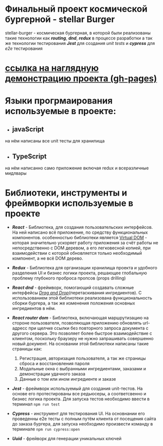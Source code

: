 # Финальный проект космической бургерной - stellar Burger
 stellar-burger - космическая бургерная, в которой были реализованы такие технологии как ***routing***, ***dnd***, ***redux*** в процессе разработки а так же технологии тестирования ***Jest*** для создания *unit tests* и ***cypress*** для *e2e* тестирования

# [ссылка на наглядную демонстрацию проекта (gh-pages)](https://gutardanya.github.io/react-stellar-burger/)
# Языки прогрмаирования используемые в проекте:
 + ## javaScript
  на нём написаны все unit тесты для хранилища
 + ## TypeScript
 на нём написанно само приложение включая redux и всеразличные мидлвары
  # Библиотеки, инструменты и фреймворки используемые в проекте
+ ***React*** - Библиотека, для создания пользовательских интерфейсов. На ней написано всё приложение, по средству функциональных компонентов. особенностью библиотеки является [ Virtual DOM](https://habr.com/ru/articles/256965/) - которая значительно ускоряет работу приложения за счёт работы не непосредственно с DOM деревом, а его легковесной копией, при взаимодействии с которой обновляется только необходимый компонент, а не всё DOM дерево.
  
+ ***Redux*** - Библиотека для организации хранилища проекта и удобного разделения UI и бизнес логики проекта, решающее глобальную проблему глубокого проброса пропсов (props drilling)

+ ***React dnd*** - фреймворк, помогающий создавать сложные интерфейсы *[Drag and Drop](https://ru.wikipedia.org/wiki/Drag-and-drop)*(перетаскивания ингредиентов). С использованием этой библиотеки реализована функциональность сборки бургера, а так же изменения положения основных ингредиентов в нём.

+ ***React router dom*** - Библиотека, включающая маршрутизацию на стороне пользователя, позволяющая приложению обновлять url-адресс при щелчке ссылки без повторного запроса документа с другого сервера. Это позволяет более быстрое взаимодействие с клиентом, поскольку браузеру не нужно запрашивать совершенно новый документ. На основании этой библиотеки написаны такие страницы как: 
  1) Регистрация, авторизация пользователя, а так же страницы сброса и восстановления пароля
  2) Модальные окна с выбранными ингредиентами, заказами и демонстрации удачного заказа
  3) Данные о том или ином ингредиенте и заказе

+ ***Jest*** - фреймворк используемый для создания unit-тестов. На основе его протестированы все редьюсеры, а соответсвенно и бизнес логика проекта. Для запуска тестов необходимо ввести в терминал ```npm run test```

+ ***Cypress*** - инструмент для тестирования UI. На основнании его проведенны e2e тесты с полным путём клиента от посещения сайта до заказа бургера, для запуска необходимо произвести команду в терминале ```npm run cypress:open```

+ ***Uuid*** - фрейворк для генерации уникальных ключей
